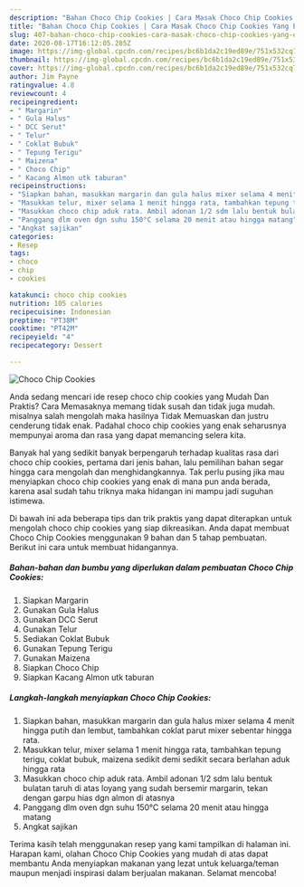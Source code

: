 ```yaml
---
description: "Bahan Choco Chip Cookies | Cara Masak Choco Chip Cookies Yang Enak Banget"
title: "Bahan Choco Chip Cookies | Cara Masak Choco Chip Cookies Yang Enak Banget"
slug: 407-bahan-choco-chip-cookies-cara-masak-choco-chip-cookies-yang-enak-banget
date: 2020-08-17T16:12:05.285Z
image: https://img-global.cpcdn.com/recipes/bc6b1da2c19ed89e/751x532cq70/choco-chip-cookies-foto-resep-utama.jpg
thumbnail: https://img-global.cpcdn.com/recipes/bc6b1da2c19ed89e/751x532cq70/choco-chip-cookies-foto-resep-utama.jpg
cover: https://img-global.cpcdn.com/recipes/bc6b1da2c19ed89e/751x532cq70/choco-chip-cookies-foto-resep-utama.jpg
author: Jim Payne
ratingvalue: 4.8
reviewcount: 4
recipeingredient:
- " Margarin"
- " Gula Halus"
- " DCC Serut"
- " Telur"
- " Coklat Bubuk"
- " Tepung Terigu"
- " Maizena"
- " Choco Chip"
- " Kacang Almon utk taburan"
recipeinstructions:
- "Siapkan bahan, masukkan margarin dan gula halus mixer selama 4 menit hingga putih dan lembut, tambahkan coklat parut mixer sebentar hingga rata."
- "Masukkan telur, mixer selama 1 menit hingga rata, tambahkan tepung terigu, coklat bubuk, maizena sedikit demi sedikit secara berlahan aduk hingga rata"
- "Masukkan choco chip aduk rata. Ambil adonan 1/2 sdm lalu bentuk bulatan taruh di atas loyang yang sudah bersemir margarin, tekan dengan garpu hias dgn almon di atasnya"
- "Panggang dlm oven dgn suhu 150°C selama 20 menit atau hingga matang"
- "Angkat sajikan"
categories:
- Resep
tags:
- choco
- chip
- cookies

katakunci: choco chip cookies 
nutrition: 105 calories
recipecuisine: Indonesian
preptime: "PT38M"
cooktime: "PT42M"
recipeyield: "4"
recipecategory: Dessert

---
```



![Choco Chip Cookies](https://img-global.cpcdn.com/recipes/bc6b1da2c19ed89e/751x532cq70/choco-chip-cookies-foto-resep-utama.jpg)

Anda sedang mencari ide resep choco chip cookies yang Mudah Dan Praktis? Cara Memasaknya memang tidak susah dan tidak juga mudah. misalnya salah mengolah maka hasilnya Tidak Memuaskan dan justru cenderung tidak enak. Padahal choco chip cookies yang enak seharusnya mempunyai aroma dan rasa yang dapat memancing selera kita.



Banyak hal yang sedikit banyak berpengaruh terhadap kualitas rasa dari choco chip cookies, pertama dari jenis bahan, lalu pemilihan bahan segar hingga cara mengolah dan menghidangkannya. Tak perlu pusing jika mau menyiapkan choco chip cookies yang enak di mana pun anda berada, karena asal sudah tahu triknya maka hidangan ini mampu jadi suguhan istimewa.


Di bawah ini ada beberapa tips dan trik praktis yang dapat diterapkan untuk mengolah choco chip cookies yang siap dikreasikan. Anda dapat membuat Choco Chip Cookies menggunakan 9 bahan dan 5 tahap pembuatan. Berikut ini cara untuk membuat hidangannya.

<!--inarticleads1-->

##### Bahan-bahan dan bumbu yang diperlukan dalam pembuatan Choco Chip Cookies:

1. Siapkan  Margarin
1. Gunakan  Gula Halus
1. Gunakan  DCC Serut
1. Gunakan  Telur
1. Sediakan  Coklat Bubuk
1. Gunakan  Tepung Terigu
1. Gunakan  Maizena
1. Siapkan  Choco Chip
1. Siapkan  Kacang Almon utk taburan




<!--inarticleads2-->

##### Langkah-langkah menyiapkan Choco Chip Cookies:

1. Siapkan bahan, masukkan margarin dan gula halus mixer selama 4 menit hingga putih dan lembut, tambahkan coklat parut mixer sebentar hingga rata.
1. Masukkan telur, mixer selama 1 menit hingga rata, tambahkan tepung terigu, coklat bubuk, maizena sedikit demi sedikit secara berlahan aduk hingga rata
1. Masukkan choco chip aduk rata. Ambil adonan 1/2 sdm lalu bentuk bulatan taruh di atas loyang yang sudah bersemir margarin, tekan dengan garpu hias dgn almon di atasnya
1. Panggang dlm oven dgn suhu 150°C selama 20 menit atau hingga matang
1. Angkat sajikan




Terima kasih telah menggunakan resep yang kami tampilkan di halaman ini. Harapan kami, olahan Choco Chip Cookies yang mudah di atas dapat membantu Anda menyiapkan makanan yang lezat untuk keluarga/teman maupun menjadi inspirasi dalam berjualan makanan. Selamat mencoba!
